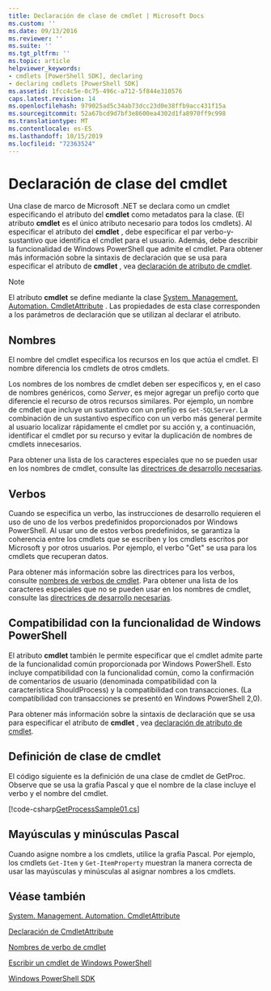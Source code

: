 ```yaml
---
title: Declaración de clase de cmdlet | Microsoft Docs
ms.custom: ''
ms.date: 09/13/2016
ms.reviewer: ''
ms.suite: ''
ms.tgt_pltfrm: ''
ms.topic: article
helpviewer_keywords:
- cmdlets [PowerShell SDK], declaring
- declaring cmdlets [PowerShell SDK]
ms.assetid: 1fcc4c5e-0c75-496c-a712-5f844e310576
caps.latest.revision: 14
ms.openlocfilehash: 979025ad5c34ab73dcc23d0e38ffb9acc431f15a
ms.sourcegitcommit: 52a67bcd9d7bf3e8600ea4302d1fa8970ff9c998
ms.translationtype: MT
ms.contentlocale: es-ES
ms.lasthandoff: 10/15/2019
ms.locfileid: "72363524"
---
```

# <a name="cmdlet-class-declaration"></a>Declaración de clase del cmdlet

Una clase de marco de Microsoft .NET se declara como un cmdlet especificando el atributo del **cmdlet** como metadatos para la clase. (El atributo **cmdlet** es el único atributo necesario para todos los cmdlets). Al especificar el atributo del **cmdlet** , debe especificar el par verbo-y-sustantivo que identifica el cmdlet para el usuario. Además, debe describir la funcionalidad de Windows PowerShell que admite el cmdlet. Para obtener más información sobre la sintaxis de declaración que se usa para especificar el atributo de **cmdlet** , vea [declaración de atributo de cmdlet](./cmdlet-attribute-declaration.md).

> [!NOTE]
> El atributo **cmdlet** se define mediante la clase [System. Management. Automation. CmdletAttribute](/dotnet/api/System.Management.Automation.CmdletAttribute) . Las propiedades de esta clase corresponden a los parámetros de declaración que se utilizan al declarar el atributo.

## <a name="nouns"></a>Nombres

El nombre del cmdlet especifica los recursos en los que actúa el cmdlet. El nombre diferencia los cmdlets de otros cmdlets.

Los nombres de los nombres de cmdlet deben ser específicos y, en el caso de nombres genéricos, como *Server*, es mejor agregar un prefijo corto que diferencie el recurso de otros recursos similares. Por ejemplo, un nombre de cmdlet que incluye un sustantivo con un prefijo es `Get-SQLServer`. La combinación de un sustantivo específico con un verbo más general permite al usuario localizar rápidamente el cmdlet por su acción y, a continuación, identificar el cmdlet por su recurso y evitar la duplicación de nombres de cmdlets innecesarios.

Para obtener una lista de los caracteres especiales que no se pueden usar en los nombres de cmdlet, consulte las [directrices de desarrollo necesarias](./required-development-guidelines.md).

## <a name="verbs"></a>Verbos

Cuando se especifica un verbo, las instrucciones de desarrollo requieren el uso de uno de los verbos predefinidos proporcionados por Windows PowerShell. Al usar uno de estos verbos predefinidos, se garantiza la coherencia entre los cmdlets que se escriben y los cmdlets escritos por Microsoft y por otros usuarios. Por ejemplo, el verbo "Get" se usa para los cmdlets que recuperan datos.

Para obtener más información sobre las directrices para los verbos, consulte [nombres de verbos de cmdlet](./approved-verbs-for-windows-powershell-commands.md). Para obtener una lista de los caracteres especiales que no se pueden usar en los nombres de cmdlet, consulte las [directrices de desarrollo necesarias](./required-development-guidelines.md).

## <a name="supporting-windows-powershell-functionality"></a>Compatibilidad con la funcionalidad de Windows PowerShell

El atributo **cmdlet** también le permite especificar que el cmdlet admite parte de la funcionalidad común proporcionada por Windows PowerShell. Esto incluye compatibilidad con la funcionalidad común, como la confirmación de comentarios de usuario (denominada compatibilidad con la característica ShouldProcess) y la compatibilidad con transacciones. (La compatibilidad con transacciones se presentó en Windows PowerShell 2,0).

Para obtener más información sobre la sintaxis de declaración que se usa para especificar el atributo de **cmdlet** , vea [declaración de atributo de cmdlet](./cmdlet-attribute-declaration.md).

## <a name="cmdlet-class-definition"></a>Definición de clase de cmdlet

El código siguiente es la definición de una clase de cmdlet de GetProc. Observe que se usa la grafía Pascal y que el nombre de la clase incluye el verbo y el nombre del cmdlet.

[!code-csharp[GetProcessSample01.cs](../../../../powershell-sdk-samples/SDK-2.0/csharp/GetProcessSample01/GetProcessSample01.cs#L33-L34 "GetProcessSample01.cs")]

## <a name="pascal-casing"></a>Mayúsculas y minúsculas Pascal

Cuando asigne nombre a los cmdlets, utilice la grafía Pascal. Por ejemplo, los cmdlets `Get-Item` y `Get-ItemProperty` muestran la manera correcta de usar las mayúsculas y minúsculas al asignar nombres a los cmdlets.

## <a name="see-also"></a>Véase también

[System. Management. Automation. CmdletAttribute](/dotnet/api/System.Management.Automation.CmdletAttribute)

[Declaración de CmdletAttribute](./cmdlet-attribute-declaration.md)

[Nombres de verbo de cmdlet](./approved-verbs-for-windows-powershell-commands.md)

[Escribir un cmdlet de Windows PowerShell](./writing-a-windows-powershell-cmdlet.md)

[Windows PowerShell SDK](../windows-powershell-reference.md)

